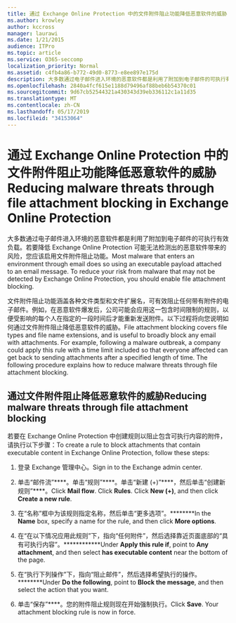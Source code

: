 ```yaml
---
title: 通过 Exchange Online Protection 中的文件附件阻止功能降低恶意软件的威胁
ms.author: krowley
author: kccross
manager: laurawi
ms.date: 1/21/2015
audience: ITPro
ms.topic: article
ms.service: O365-seccomp
localization_priority: Normal
ms.assetid: c4fb4a86-b772-49d0-8773-e8ee897e175d
description: 大多数通过电子邮件进入环境的恶意软件都是利用了附加到电子邮件的可执行有效负载。若要降低 Exchange Online Protection 可能无法检测出的恶意软件带来的风险，您应该启用文件附件阻止功能。
ms.openlocfilehash: 2840a4fcf615e1188d79496af88beb6b54370c01
ms.sourcegitcommit: 9d67cb52544321a430343d39eb336112c1a11d35
ms.translationtype: MT
ms.contentlocale: zh-CN
ms.lasthandoff: 05/17/2019
ms.locfileid: "34153064"
---
```

# <a name="reducing-malware-threats-through-file-attachment-blocking-in-exchange-online-protection"></a><span data-ttu-id="1d0ff-104">通过 Exchange Online Protection 中的文件附件阻止功能降低恶意软件的威胁</span><span class="sxs-lookup"><span data-stu-id="1d0ff-104">Reducing malware threats through file attachment blocking in Exchange Online Protection</span></span>

<span data-ttu-id="1d0ff-p102">大多数通过电子邮件进入环境的恶意软件都是利用了附加到电子邮件的可执行有效负载。若要降低 Exchange Online Protection 可能无法检测出的恶意软件带来的风险，您应该启用文件附件阻止功能。</span><span class="sxs-lookup"><span data-stu-id="1d0ff-p102">Most malware that enters an environment through email does so using an executable payload attached to an email message. To reduce your risk from malware that may not be detected by Exchange Online Protection, you should enable file attachment blocking.</span></span> 
  
<span data-ttu-id="1d0ff-p103">文件附件阻止功能涵盖各种文件类型和文件扩展名，可有效阻止任何带有附件的电子邮件。例如，在恶意软件爆发后，公司可能会应用这一包含时间限制的规则，以便受影响的每个人在指定的一段时间后才能重新发送附件。以下过程将向您说明如何通过文件附件阻止降低恶意软件的威胁。</span><span class="sxs-lookup"><span data-stu-id="1d0ff-p103">File attachment blocking covers file types and file name extensions, and is useful to broadly block any email with attachments. For example, following a malware outbreak, a company could apply this rule with a time limit included so that everyone affected can get back to sending attachments after a specified length of time. The following procedure explains how to reduce malware threats through file attachment blocking.</span></span> 
  
## <a name="reducing-malware-threats-through-file-attachment-blocking"></a><span data-ttu-id="1d0ff-110">通过文件附件阻止降低恶意软件的威胁</span><span class="sxs-lookup"><span data-stu-id="1d0ff-110">Reducing malware threats through file attachment blocking</span></span>

<span data-ttu-id="1d0ff-111">若要在 Exchange Online Protection 中创建规则以阻止包含可执行内容的附件，请执行以下步骤：</span><span class="sxs-lookup"><span data-stu-id="1d0ff-111">To create a rule to block attachments that contain executable content in Exchange Online Protection, follow these steps:</span></span>
  
1. <span data-ttu-id="1d0ff-112">登录 Exchange 管理中心。</span><span class="sxs-lookup"><span data-stu-id="1d0ff-112">Sign in to the Exchange admin center.</span></span>
    
2. <span data-ttu-id="1d0ff-p104">单击“邮件流”\*\*\*\*。单击“规则”\*\*\*\*。单击“新建 (+)”\*\*\*\*，然后单击“创建新规则”\*\*\*\*。</span><span class="sxs-lookup"><span data-stu-id="1d0ff-p104">Click **Mail flow**. Click **Rules**. Click **New (+)**, and then click **Create a new rule**.</span></span> 
    
3. <span data-ttu-id="1d0ff-116">在“名称”框中为该规则指定名称，然后单击“更多选项”。\*\*\*\*\*\*\*\*</span><span class="sxs-lookup"><span data-stu-id="1d0ff-116">In the **Name** box, specify a name for the rule, and then click **More options**.</span></span> 
    
4. <span data-ttu-id="1d0ff-117">在“在以下情况应用此规则”下，指向“任何附件”，然后选择靠近页面底部的“具有可执行内容”。\*\*\*\*\*\*\*\*\*\*\*\*</span><span class="sxs-lookup"><span data-stu-id="1d0ff-117">Under **Apply this rule if**, point to **Any attachment**, and then select **has executable content** near the bottom of the page.</span></span> 
    
5. <span data-ttu-id="1d0ff-118">在“执行下列操作”下，指向“阻止邮件”，然后选择希望执行的操作。\*\*\*\*\*\*\*\*</span><span class="sxs-lookup"><span data-stu-id="1d0ff-118">Under **Do the following**, point to **Block the message**, and then select the action that you want.</span></span> 
    
6. <span data-ttu-id="1d0ff-p105">单击“保存”\*\*\*\*。您的附件阻止规则现在开始强制执行。</span><span class="sxs-lookup"><span data-stu-id="1d0ff-p105">Click **Save**. Your attachment blocking rule is now in force.</span></span> 
    
